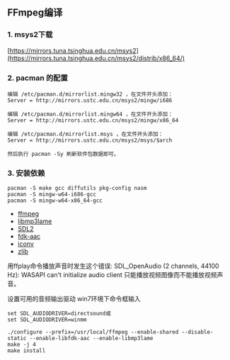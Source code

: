 ## FFmpeg编译
### 1. msys2下载
[https://mirrors.tuna.tsinghua.edu.cn/msys2](https://mirrors.tuna.tsinghua.edu.cn/msys2/distrib/x86_64/)

### 2. pacman 的配置
```
编辑 /etc/pacman.d/mirrorlist.mingw32 ，在文件开头添加：
Server = http://mirrors.ustc.edu.cn/msys2/mingw/i686

编辑 /etc/pacman.d/mirrorlist.mingw64 ，在文件开头添加：
Server = http://mirrors.ustc.edu.cn/msys2/mingw/x86_64

编辑 /etc/pacman.d/mirrorlist.msys ，在文件开头添加：
Server = http://mirrors.ustc.edu.cn/msys2/msys/$arch

然后执行 pacman -Sy 刷新软件包数据即可。
```

### 3. 安装依赖
```
pacman -S make gcc diffutils pkg-config nasm
pacman -S mingw-w64-i686-gcc 
pacman -S mingw-w64-x86_64-gcc 
```

- [ffmpeg](http://ffmpeg.org/download.html)
- [libmp3lame](https://github.com/gypified/libmp3lame)
- [SDL2](http://www.libsdl.org/download-2.0.php)
- [fdk-aac](http://www.linuxfromscratch.org/blfs/view/svn/multimedia/fdk-aac.html)
- [iconv](http://www.gnu.org/software/libiconv/)
- [zlib](https://github.com/madler/zlib)

用ffplay命令播放声音时发生这个错误:
SDL_OpenAudio (2 channels, 44100 Hz): WASAPI can't initialize audio client
只能播放视频图像而不能播放视频声音。

设置可用的音频输出驱动
win7环境下命令框输入
```
set SDL_AUDIODRIVER=directsound或
set SDL_AUDIODRIVER=winmm
```

```
./configure --prefix=/usr/local/ffmpeg --enable-shared --disable-static --enable-libfdk-aac --enable-libmp3lame
make -j 4
make install
```



